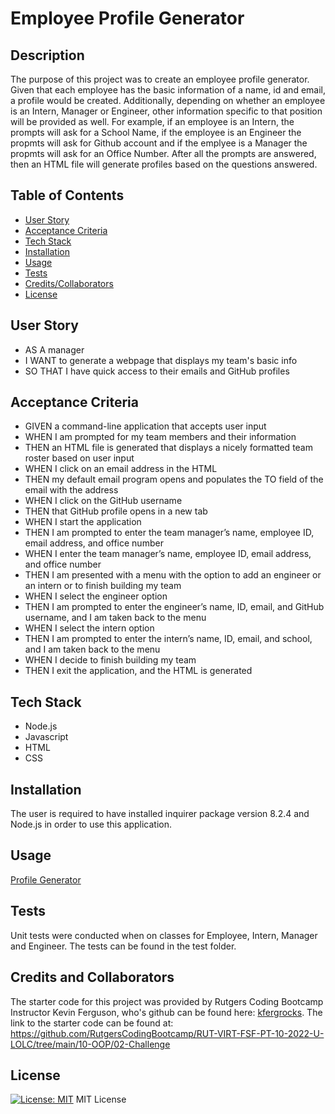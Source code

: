 # Employee Profile Generator

## Description
The purpose of this project was to create an employee profile generator. Given that each employee has the basic information of a name, id and email, a profile would be created. Additionally, depending on whether an employee is an Intern, Manager or Engineer, other information specific to that position will be provided as well. For example, if an employee is an Intern, the prompts will ask for a School Name, if the employee is an Engineer the propmts will ask for Github account and if the emplyee is a Manager the propmts will ask for an Office Number. After all the prompts are answered, then an HTML file will generate profiles based on the questions answered. 

## Table of Contents
- [User Story](#user-story)
- [Acceptance Criteria](#acceptance-criteria)
- [Tech Stack](#tech-stack)
- [Installation](#installation)
- [Usage](#usage)
- [Tests](#tests)
- [Credits/Collaborators](#credits-and-collaborators)
- [License](#license)

## **User Story** 
- AS A manager
- I WANT to generate a webpage that displays my team's basic info
- SO THAT I have quick access to their emails and GitHub profiles

## **Acceptance Criteria** 
- GIVEN a command-line application that accepts user input
- WHEN I am prompted for my team members and their information
- THEN an HTML file is generated that displays a nicely formatted team roster based on user input
- WHEN I click on an email address in the HTML
- THEN my default email program opens and populates the TO field of the email with the address
- WHEN I click on the GitHub username
- THEN that GitHub profile opens in a new tab
- WHEN I start the application
- THEN I am prompted to enter the team manager’s name, employee ID, email address, and office number
- WHEN I enter the team manager’s name, employee ID, email address, and office number
- THEN I am presented with a menu with the option to add an engineer or an intern or to finish building my team
- WHEN I select the engineer option
- THEN I am prompted to enter the engineer’s name, ID, email, and GitHub username, and I am taken back to the menu
- WHEN I select the intern option
- THEN I am prompted to enter the intern’s name, ID, email, and school, and I am taken back to the menu
- WHEN I decide to finish building my team
- THEN I exit the application, and the HTML is generated


## Tech Stack
- Node.js
- Javascript
- HTML
- CSS

## Installation
The user is required to have installed inquirer package version 8.2.4 and Node.js in order to use this application.

## Usage
[Profile Generator](https://user-images.githubusercontent.com/112015433/210184155-4d23e8b0-81e8-4b16-913f-d5f5a127bf30.webm)

## Tests
Unit tests were conducted when on classes for Employee, Intern, Manager and Engineer. The tests can be found in the test folder. 


## Credits and Collaborators
The starter code for this project was provided by Rutgers Coding Bootcamp Instructor Kevin Ferguson, who's github can be found here: [kfergrocks](https://github.com/RutgersCodingBootcamp/RUT-VIRT-FSF-PT-10-2022-U-LOLC).  The link to the starter code can be found at: https://github.com/RutgersCodingBootcamp/RUT-VIRT-FSF-PT-10-2022-U-LOLC/tree/main/10-OOP/02-Challenge



## License
[![License: MIT](https://img.shields.io/badge/License-MIT-blue.svg)](https://opensource.org/licenses/MIT)
MIT License
